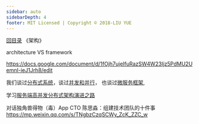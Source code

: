 ```yaml
---
sidebar: auto
sidebarDepth: 4
footer: MIT Licensed | Copyright © 2018-LIU YUE
---
```


[回目录](/docs/software)  《架构》

architecture VS framework

https://docs.google.com/document/d/1fOjh7ujeIfuRazSW4W23Ijz5PdMU2UemnI-ieJ1Jrh8/edit

我们谈过[分布式系统](/docs/software/highlevel/distrubuted_system)，谈过[并发和并行](/docs/software/highlevel/concurrent)，
也谈过[微服务框架](/docs/software/java_spring),

学习[服务端高并发分布式架构演进之路](https://segmentfault.com/a/1190000018626163)

对话独角兽得物（毒）App CTO 陈思淼：组建技术团队的十件事
https://mp.weixin.qq.com/s/TNgbzCzqSCWy_ZcK_ZZC_w